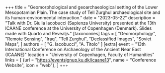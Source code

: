 +++
title = "Geomorphological and geoarchaeological setting of the Lower Mesopotamian Plain. The case study of Tell Zurghul archaeological site and its human-environmental interaction."
date = "2023-05-22"
description = "Talk with Dr. Giulia Iacobucci (Sapienza University) presented at the 13th ICAANE conference at the University of Copenhagen (Denmark). Slides made with Quarto and Revealjs."
[taxonomies]
tags = [
  "Geomorphology",
  "Remote Sensing",
  "Iraq",
  "Tell Zurghul",
  "Declassified Images",
  "Soviet Maps",
]
authors = [ "G. Iacobucci", "A. Titolo" ]
[extra]
event = "13th International Conference on Archaeology of the Ancient Near East (ICAANE)"
location = "University of Copenhagen, Faculty of Humanities"
links = [
    {url = "https://eventsignup.ku.dk/icaane13", name = "Conference Website", icon = "web"},
]
+++
